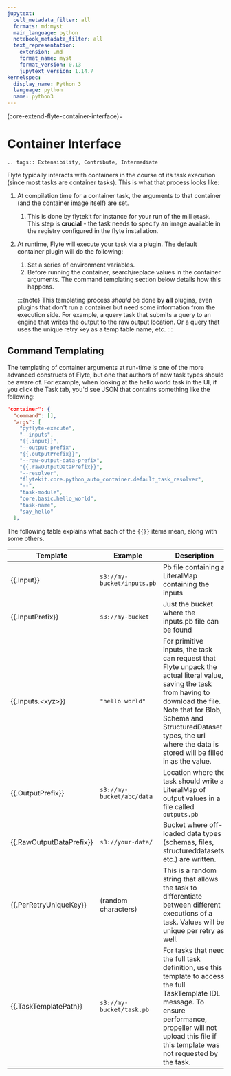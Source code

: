 ```yaml
---
jupytext:
  cell_metadata_filter: all
  formats: md:myst
  main_language: python
  notebook_metadata_filter: all
  text_representation:
    extension: .md
    format_name: myst
    format_version: 0.13
    jupytext_version: 1.14.7
kernelspec:
  display_name: Python 3
  language: python
  name: python3
---
```


(core-extend-flyte-container-interface)=

# Container Interface

```{eval-rst}
.. tags:: Extensibility, Contribute, Intermediate
```

Flyte typically interacts with containers in the course of its task execution (since most tasks are container
tasks). This is what that process looks like:

1. At compilation time for a container task, the arguments to that container (and the container image itself) are set.

   1. This is done by flytekit for instance for your run of the mill `@task`. This step is **crucial** - the task needs to specify an image available in the registry configured in the flyte installation.

2. At runtime, Flyte will execute your task via a plugin. The default container plugin will do the following:

   1. Set a series of environment variables.
   2. Before running the container, search/replace values in the container arguments. The command templating section below details how this happens.

   :::{note}
   This templating process *should* be done by **all** plugins, even plugins that don't run a container but need
   some information from the execution side. For example, a query task that submits a query to an engine that
   writes the output to the raw output location. Or a query that uses the unique retry key as a temp table name, etc.
   :::

## Command Templating

The templating of container arguments at run-time is one of the more advanced constructs of Flyte, but one that
authors of new task types should be aware of. For example, when looking at the hello world task in the UI,
if you click the Task tab, you'd see JSON that contains something like the following:

```json
"container": {
  "command": [],
  "args": [
    "pyflyte-execute",
    "--inputs",
    "{{.input}}",
    "--output-prefix",
    "{{.outputPrefix}}",
    "--raw-output-data-prefix",
    "{{.rawOutputDataPrefix}}",
    "--resolver",
    "flytekit.core.python_auto_container.default_task_resolver",
    "--",
    "task-module",
    "core.basic.hello_world",
    "task-name",
    "say_hello"
  ],
```

The following table explains what each of the `{{}}` items mean, along with some others.

| Template                 | Example                    | Description                                                                                                                                                                                                                                                       |
| ------------------------ | -------------------------- | ----------------------------------------------------------------------------------------------------------------------------------------------------------------------------------------------------------------------------------------------------------------- |
| {{.Input}}               | `s3://my-bucket/inputs.pb` | Pb file containing a LiteralMap containing the inputs                                                                                                                                                                                                             |
| {{.InputPrefix}}         | `s3://my-bucket`           | Just the bucket where the inputs.pb file can be found                                                                                                                                                                                                             |
| {{.Inputs.\<xyz>}}       | `"hello world"`            | For primitive inputs, the task can request that Flyte unpack the actual literal value, saving the task from having to download the file. Note that for Blob, Schema and StructuredDataset types, the uri where the data is stored will be filled in as the value. |
| {{.OutputPrefix}}        | `s3://my-bucket/abc/data`  | Location where the task should write a LiteralMap of output values in a file called `outputs.pb`                                                                                                                                                                  |
| {{.RawOutputDataPrefix}} | `s3://your-data/`          | Bucket where off-loaded data types (schemas, files, structureddatasets, etc.) are written.                                                                                                                                                                        |
| {{.PerRetryUniqueKey}}   | (random characters)        | This is a random string that allows the task to differentiate between different executions of a task. Values will be unique per retry as well.                                                                                                                    |
| {{.TaskTemplatePath}}    | `s3://my-bucket/task.pb`   | For tasks that need the full task definition, use this template to access the full TaskTemplate IDL message. To ensure performance, propeller will not upload this file if this template was not requested by the task.                                           |
